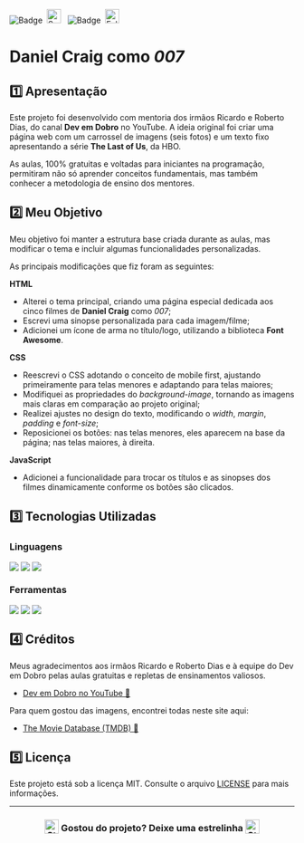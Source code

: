 ![Badge](https://img.shields.io/badge/DEV%20EM%20DOBRO-BB2649?style=for-the-badge)&nbsp;&nbsp;<img src="https://raw.githubusercontent.com/Tarikul-Islam-Anik/Animated-Fluent-Emojis/master/Emojis/Activities/Sparkles.png" alt="Sparkles" width="25" height="25" />&nbsp;&nbsp;&nbsp;![Badge](https://img.shields.io/badge/PROJETO-COM%20MENTORIA-FF6F61?style=for-the-badge)&nbsp;&nbsp;<img src="https://raw.githubusercontent.com/Tarikul-Islam-Anik/Animated-Fluent-Emojis/master/Emojis/Hand%20gestures/Folded%20Hands%20Light%20Skin%20Tone.png" alt="Folded Hands Light Skin Tone" width="25" height="25" />

# Daniel Craig como *007*

## 1️⃣ Apresentação
Este projeto foi desenvolvido com mentoria dos irmãos Ricardo e Roberto Dias, do canal **Dev em Dobro** no YouTube. A ideia original foi criar uma página web com um carrossel de imagens (seis fotos) e um texto fixo apresentando a série **The Last of Us**, da HBO.

As aulas, 100% gratuitas e voltadas para iniciantes na programação, permitiram não só aprender conceitos fundamentais, mas também conhecer a metodologia de ensino dos mentores.

## 2️⃣ Meu Objetivo
Meu objetivo foi manter a estrutura base criada durante as aulas, mas modificar o tema e incluir algumas funcionalidades personalizadas.

As principais modificações que fiz foram as seguintes:

**HTML**
- Alterei o tema principal, criando uma página especial dedicada aos cinco filmes de **Daniel Craig** como *007*;
- Escrevi uma sinopse personalizada para cada imagem/filme;
- Adicionei um ícone de arma no título/logo, utilizando a biblioteca **Font Awesome**.

**CSS**
- Reescrevi o CSS adotando o conceito de mobile first, ajustando primeiramente para telas menores e adaptando para telas maiores;
- Modifiquei as propriedades do *background-image*, tornando as imagens mais claras em comparação ao projeto original;
- Realizei ajustes no design do texto, modificando o *width*, *margin*, *padding* e *font-size*;
- Reposicionei os botões: nas telas menores, eles aparecem na base da página; nas telas maiores, à direita.

**JavaScript**
- Adicionei a funcionalidade para trocar os títulos e as sinopses dos filmes dinamicamente conforme os botões são clicados.

## 3️⃣ Tecnologias Utilizadas

### Linguagens
<div style="display:flex;">
  <img src="https://img.shields.io/badge/HTML5-E34F26?style=for-the-badge&logo=html5&logoColor=white">&nbsp;<img src="https://img.shields.io/badge/CSS3-1572B6?style=for-the-badge&logo=css3&logoColor=white">&nbsp;<img src="https://img.shields.io/badge/JavaScript-F7DF1E?style=for-the-badge&logo=javascript&logoColor=black">
</div>

### Ferramentas
<div style="display:flex;">
  <img src="https://img.shields.io/badge/Visual%20Studio%20Code-0078D4?style=for-the-badge&logo=visual-studio-code&logoColor=white">&nbsp;<img src="https://img.shields.io/badge/Git-F05032?style=for-the-badge&logo=git&logoColor=white">&nbsp;<img src="https://img.shields.io/badge/GitHub-404040?style=for-the-badge&logo=github&logoColor=white">
</div>

## 4️⃣ Créditos
Meus agradecimentos aos irmãos Ricardo e Roberto Dias e à equipe do Dev em Dobro pelas aulas gratuitas e repletas de ensinamentos valiosos.
- <a href="https://www.youtube.com/c/devemdobro" target="_blank">Dev em Dobro no YouTube 🔗</a>

Para quem gostou das imagens, encontrei todas neste site aqui:
- <a href="https://www.themoviedb.org/?language=pt-BR" target="_blank">The Movie Database (TMDB) 🔗</a>

## 5️⃣ Licença
Este projeto está sob a licença MIT. Consulte o arquivo [LICENSE](LICENSE) para mais informações.

---

### <div align="center"><img src="https://raw.githubusercontent.com/Tarikul-Islam-Anik/Animated-Fluent-Emojis/master/Emojis/Travel%20and%20places/Star.png" alt="Star" width="25" height="25" style="vertical-align:text-bottom;" /> Gostou do projeto? Deixe uma estrelinha <img src="https://raw.githubusercontent.com/Tarikul-Islam-Anik/Animated-Fluent-Emojis/master/Emojis/Travel%20and%20places/Star.png" alt="Star" width="25" height="25" style="vertical-align:text-bottom;" /></div>